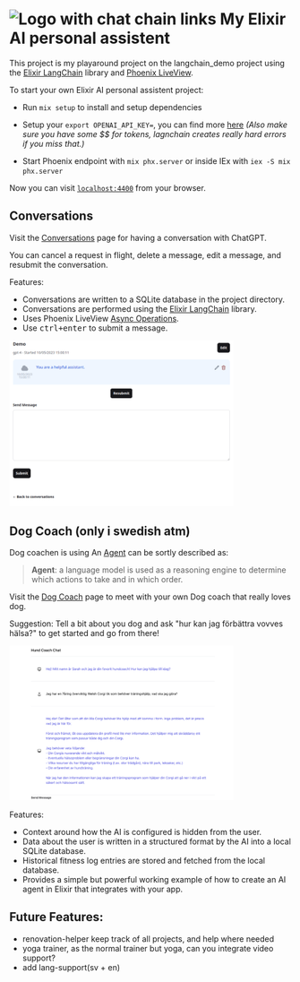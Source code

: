 # ![Logo with chat chain links](./elixir-langchain-link-logo_32px.png) My Elixir AI personal assistent

This project is my playaround project on the langchain_demo project using the [Elixir LangChain](https://github.com/brainlid/langchain) library and [Phoenix LiveView](https://www.phoenixframework.org/).

To start your own Elixir AI personal assistent project:

  * Run `mix setup` to install and setup dependencies
  * Setup your `export OPENAI_API_KEY=`, you can find more [here](https://platform.openai.com/docs/quickstart/step-2-setup-your-api-key) *(Also make sure you have some $$ for tokens, lagnchain creates really hard errors if you miss that.)*

  * Start Phoenix endpoint with `mix phx.server` or inside IEx with `iex -S mix phx.server`

Now you can visit [`localhost:4400`](http://localhost:4400) from your browser.

## Conversations

Visit the [Conversations](http://localhost:4400/conversations) page for having a conversation with ChatGPT.

You can cancel a request in flight, delete a message, edit a message, and resubmit the conversation.

Features:
- Conversations are written to a SQLite database in the project directory.
- Conversations are performed using the [Elixir LangChain](https://github.com/brainlid/langchain) library.
- Uses Phoenix LiveView [Async Operations](https://hexdocs.pm/phoenix_live_view/Phoenix.LiveView.html#module-async-operations).
- Use <kbd>ctrl+enter</kbd> to submit a message.

<img src="./priv/static/images/ConversationDemo.gif" alt="Example GIF showing usage with editing and resubmitting" width="400">

## Dog Coach (only i swedish atm)


Dog coachen is using An [Agent](https://python.langchain.com/docs/modules/agents/) can be sortly described as:

> **Agent**: a language model is used as a reasoning engine to determine which actions to take and in which order.

Visit the [Dog Coach](http://localhost:4400/dog_coach) page to meet with your own Dog coach that really loves dog.

Suggestion: Tell a bit about you dog and ask "hur kan jag förbättra vovves hälsa?" to get started and go from there!

<img src="./priv/static/images/DogCoachDemo.png" alt="Example of dog coach interaction" width="400">

Features:
- Context around how the AI is configured is hidden from the user.
- Data about the user is written in a structured format by the AI into a local SQLite database.
- Historical fitness log entries are stored and fetched from the local database.
- Provides a simple but powerful working example of how to create an AI agent in Elixir that integrates with your app.

## Future Features:
- renovation-helper keep track of all projects, and help where needed
- yoga trainer, as the normal trainer but yoga, can you integrate video support?
- add lang-support(sv + en)
